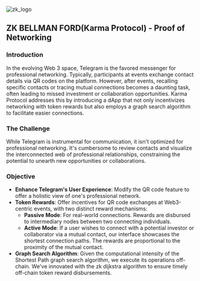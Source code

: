 ![zk_logo](https://github.com/karma-protocol-ethnewyork2023/karma_dapp/assets/75651834/9d04106b-78da-4305-b189-7836e63094d3)

## ZK BELLMAN FORD(Karma Protocol) - Proof of Networking

### Introduction

In the evolving Web 3 space, Telegram is the favored messenger for professional networking. Typically, participants at events exchange contact details via QR codes on the platform. However, after events, recalling specific contacts or tracing mutual connections becomes a daunting task, often leading to missed investment or collaboration opportunities. Karma Protocol addresses this by introducing a dApp that not only incentivizes networking with token rewards but also employs a graph search algorithm to facilitate easier connections.

### The Challenge

While Telegram is instrumental for communication, it isn't optimized for professional networking. It's cumbersome to review contacts and visualize the interconnected web of professional relationships, constraining the potential to unearth new opportunities or collaborations.

### Objective

-   **Enhance Telegram's User Experience**: Modify the QR code feature to offer a holistic view of one's professional network.
-   **Token Rewards**: Offer incentives for QR code exchanges at Web3-centric events, with two distinct reward mechanisms:
    -   **Passive Mode**: For real-world connections. Rewards are disbursed to intermediary nodes between two connecting individuals.
    -   **Active Mode**: If a user wishes to connect with a potential investor or collaborator via a mutual contact, our interface showcases the shortest connection paths. The rewards are proportional to the proximity of the mutual contact.
-   **Graph Search Algorithm**: Given the computational intensity of the Shortest Path graph search algorithm, we execute its operations off-chain. We've innovated with the zk dijkstra algorithm to ensure timely off-chain token reward disbursements.
